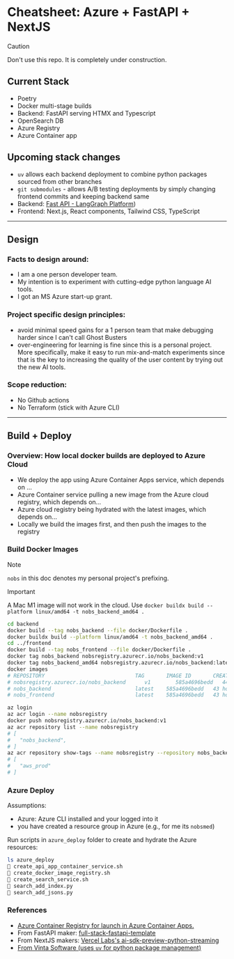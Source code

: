 # Cheatsheet: Azure + FastAPI + NextJS

> [!CAUTION]
> Don't use this repo. It is completely under construction.

## Current Stack

-   Poetry
-   Docker multi-stage builds
-   Backend: FastAPI serving HTMX and Typescript
-   OpenSearch DB
-   Azure Registry
-   Azure Container app

## Upcoming stack changes

-   `uv` allows each backend deployment to combine python packages sourced from other branches
-   `git submodules` - allows A/B testing deployments by simply changing frontend commits and keeping backend same
-   Backend: [Fast API - LangGraph Platform](https://www.langchain.com/langgraph-platform))
-   Frontend: Next.js, React components, Tailwind CSS, TypeScript

---

## Design

### Facts to design around:

-   I am a one person developer team.
-   My intention is to experiment with cutting-edge python language AI tools.
-   I got an MS Azure start-up grant.

### Project specific design principles:

-   avoid minimal speed gains for a 1 person team that make debugging harder since I can't call Ghost Busters
-   over-engineering for learning is fine since this is a personal project. More specifically, make it easy to run mix-and-match experiments since that is the key to increasing the quality of the user content by trying out the new AI tools.

### Scope reduction:

-   No Github actions
-   No Terraform (stick with Azure CLI)

---

## Build + Deploy

### Overview: How local docker builds are deployed to Azure Cloud

-   We deploy the app using Azure Container Apps service, which depends on ...
-   Azure Container service pulling a new image from the Azure cloud registry, which depends on...
-   Azure cloud registry being hydrated with the latest images, which depends on...
-   Locally we build the images first, and then push the images to the registry

### Build Docker Images

> [!NOTE]  
> `nobs` in this doc denotes my personal project's prefixing.

> [!IMPORTANT]  
> A Mac M1 image will not work in the cloud. Use `docker buildx build --platform linux/amd64 -t nobs_backend_amd64 .`

```bash
cd backend
docker build --tag nobs_backend --file docker/Dockerfile .
docker buildx build --platform linux/amd64 -t nobs_backend_amd64 .
cd ../frontend
docker build --tag nobs_frontend --file docker/Dockerfile .
docker tag nobs_backend nobsregistry.azurecr.io/nobs_backend:v1
docker tag nobs_backend_amd64 nobsregistry.azurecr.io/nobs_backend:latest
docker images
# REPOSITORY                             TAG       IMAGE ID       CREATED        SIZE
# nobsregistry.azurecr.io/nobs_backend      v1        585a4696bedd   44 hours ago   197MB
# nobs_backend                           latest    585a4696bedd   43 hours ago   197MB
# nobs_frontend                          latest    585a4696bedd   43 hours ago   197MB

az login
az acr login --name nobsregistry
docker push nobsregistry.azurecr.io/nobs_backend:v1
az acr repository list --name nobsregistry
# [
#   "nobs_backend",
# ]
az acr repository show-tags --name nobsregistry --repository nobs_backend
# [
#   "aws_prod"
# ]
```

### Azure Deploy

Assumptions:

-   Azure: Azure CLI installed and your logged into it
-   you have created a resource group in Azure (e.g., for me its `nobsmed`)

Run scripts in `azure_deploy` folder to create and hydrate the Azure resources:

```bash
ls azure_deploy
 create_api_app_container_service.sh
 create_docker_image_registry.sh
 create_search_service.sh
 search_add_index.py
 search_add_jsons.py
```

### References

-   [Azure Container Registry for launch in Azure Container Apps.](https://learn.microsoft.com/en-us/azure/container-instances/container-instances-tutorial-prepare-acr#create-azure-container-registry)
-   From FastAPI maker: [full-stack-fastapi-template](https://github.com/fastapi/full-stack-fastapi-template)
-   From NextJS makers: [Vercel Labs's ai-sdk-preview-python-streaming](https://github.com/vercel-labs/ai-sdk-preview-python-streaming)
-   [From Vinta Software (uses `uv` for python package management)](https://github.com/vintasoftware/nextjs-fastapi-template)
